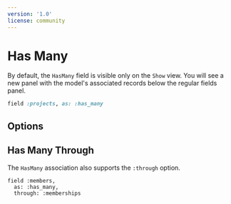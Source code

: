 ```yaml
---
version: '1.0'
license: community
---
```


# Has Many

By default, the `HasMany` field is visible only on the `Show` view. You will see a new panel with the model's associated records below the regular fields panel.

```ruby
field :projects, as: :has_many
```

## Options
<!-- @include: ./../common/associations_searchable_option_common.md-->
<!-- @include: ./../common/associations_attach_scope_option_common.md-->
<!-- @include: ./../common/associations_scope_option_common.md-->
<!-- @include: ./../common/associations_description_option_common.md-->
<!-- @include: ./../common/associations_use_resource_option_common.md-->
<!-- @include: ./../common/associations_discreet_pagination_option_common.md-->
<!-- @include: ./../common/associations_hide_search_input_option_common.md-->

<!-- @include: ./../common/search_query_scope_common.md-->

## Has Many Through

The `HasMany` association also supports the `:through` option.

```ruby{3}
field :members,
  as: :has_many,
  through: :memberships
```

<!-- @include: ./../common/show_on_edit_common.md-->
<!-- @include: ./../common/scopes_common.md-->
<!-- @include: ./../common/show_hide_buttons_common.md-->
